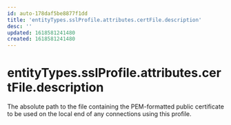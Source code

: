 ```yaml
---
id: auto-178daf5be8877f1dd
title: 'entityTypes.sslProfile.attributes.certFile.description'
desc: ''
updated: 1618581241480
created: 1618581241480
---
```

# entityTypes.sslProfile.attributes.certFile.description

The absolute path to the file containing the PEM-formatted public certificate to be used on the local end of any connections using this profile.